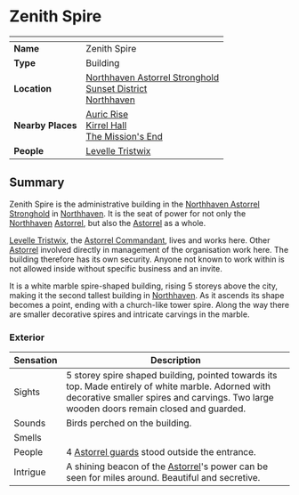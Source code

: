 # Zenith Spire

| []() | |
| --- | --- |
| **Name** | Zenith Spire |
| **Type** | Building |
| **Location** | [Northhaven Astorrel Stronghold](../strongholds/northhaven-astorrel-stronghold.md)<br>[Sunset District](../districts/sunset-district.md)<br>[Northhaven](../cities/northhaven.md) |
| **Nearby Places** | [Auric Rise](auric-rise.md)<br>[Kirrel Hall](kirrel-hall.md)<br>[The Mission's End](inns-taverns/the-missions-end.md) |
| **People** | [Levelle Tristwix](../../characters/levelle-tristwix.md) |

## Summary

Zenith Spire is the administrative building in the [Northhaven Astorrel Stronghold](../strongholds/northhaven-astorrel-stronghold.md) in [Northhaven](../cities/northhaven.md). It is the seat of power for not only the [Northhaven](../cities/northhaven.md) [Astorrel](../../organisations/government/astorrel/astorrel.md), but also the [Astorrel](../../organisations/government/astorrel/astorrel.md) as a whole.

[Levelle Tristwix](../../characters/levelle-tristwix.md), the [Astorrel Commandant](../../organisations/government/astorrel/ranks/astorrel-commandant.md), lives and works here. Other [Astorrel](../../organisations/government/astorrel/astorrel.md) involved directly in management of the organisation work here. The building therefore has its own security. Anyone not known to work within is not allowed inside without specific business and an invite.

It is a white marble spire-shaped building, rising 5 storeys above the city, making it the second tallest building in [Northhaven](../cities/northhaven.md). As it ascends its shape becomes a point, ending with a church-like tower spire. Along the way there are smaller decorative spires and intricate carvings in the marble.

### Exterior

| Sensation | Description |
| ---- | --- |
| Sights | 5 storey spire shaped building, pointed towards its top. Made entirely of white marble. Adorned with decorative smaller spires and carvings. Two large wooden doors remain closed and guarded. |
| Sounds | Birds perched on the building. |
| Smells | |
| People | 4 [Astorrel guards](../../organisations/government/astorrel/ranks/astorrel-guard.md) stood outside the entrance. |
| Intrigue | A shining beacon of the [Astorrel](../../organisations/government/astorrel/astorrel.md)'s power can be seen for miles around. Beautiful and secretive. |

